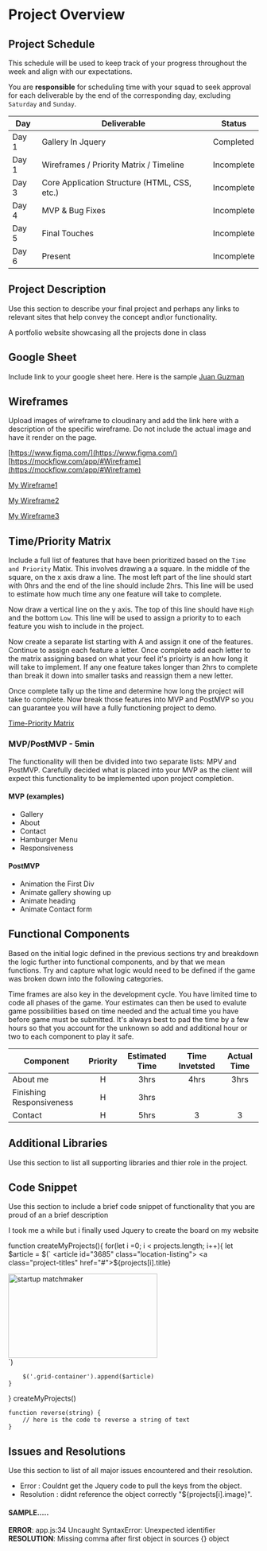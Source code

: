 # Project Overview

## Project Schedule

This schedule will be used to keep track of your progress throughout the week and align with our expectations.  

You are **responsible** for scheduling time with your squad to seek approval for each deliverable by the end of the corresponding day, excluding `Saturday` and `Sunday`.

|  Day | Deliverable | Status
|---|---| ---|
|Day 1| Gallery In Jquery| Completed
|Day 1| Wireframes / Priority Matrix / Timeline | Incomplete
|Day 3| Core Application Structure (HTML, CSS, etc.) | Incomplete
|Day 4| MVP & Bug Fixes | Incomplete
|Day 5| Final Touches | Incomplete
|Day 6| Present | Incomplete


## Project Description

Use this section to describe your final project and perhaps any links to relevant sites that help convey the concept and\or functionality.
 
 A portfolio website showcasing all the projects done in class

## Google Sheet

Include link to your google sheet here.  Here is the sample [Juan Guzman](https://docs.google.com/spreadsheets/d/1avtWUBuFSA1Irkpus9lx_NYoQkLzzQKcjvZNbn35-bA/edit#gid=0) 

## Wireframes

Upload images of wireframe to cloudinary and add the link here with a description of the specific wireframe. Do not include the actual image and have it render on the page.  

[https://www.figma.com/](https://www.figma.com/)
[https://mockflow.com/app/#Wireframe](https://mockflow.com/app/#Wireframe)

[My Wireframe1](https://res.cloudinary.com/dbrdhogvw/image/upload/v1583780565/IMG_7780_rgnvpr.jpg)

[My Wireframe2](https://res.cloudinary.com/dbrdhogvw/image/upload/v1583780566/IMG_7566_wt7cuq.jpg)

[My Wireframe3](https://res.cloudinary.com/dbrdhogvw/image/upload/v1583780563/IMG_7521_ikff1i.jpg)

## Time/Priority Matrix 

Include a full list of features that have been prioritized based on the `Time and Priority` Matix.  This involves drawing a a square.  In the middle of the square, on the x axis draw a line.  The most left part of the line should start with 0hrs and the end of the line should include 2hrs.  This line will be used to estimate how much time any one feature will take to complete. 

Now draw a vertical line on the y axis.  The top of this line should have `High` and the bottom `Low`.  This line will be used to assign a priority to to each feature you wish to include in the project.  

Now create a separate list starting with A and assign it one of the features.  Continue to assign each feature a letter.  Once complete add each letter to the matrix assigning based on what your feel it's prioirty is an how long it will take to implement. If any one feature takes longer than 2hrs to complete than break it down into smaller tasks and reassign them a new letter. 

Once complete tally up the time and determine how long the project will take to complete. Now break those features into MVP and PostMVP so you can guarantee you will have a fully functioning project to demo. 

[Time-Priority Matrix](https://res.cloudinary.com/dbrdhogvw/image/upload/v1583850477/IMG_3911_qbouyv.jpg)

### MVP/PostMVP - 5min

The functionality will then be divided into two separate lists: MPV and PostMVP.  Carefully decided what is placed into your MVP as the client will expect this functionality to be implemented upon project completion.  

#### MVP (examples)

- Gallery
- About
- Contact
- Hamburger Menu
- Responsiveness

#### PostMVP 

- Animation the First Div
- Animate gallery showing up
- Animate heading
- Animate Contact form

## Functional Components

Based on the initial logic defined in the previous sections try and breakdown the logic further into functional components, and by that we mean functions.  Try and capture what logic would need to be defined if the game was broken down into the following categories.

Time frames are also key in the development cycle.  You have limited time to code all phases of the game.  Your estimates can then be used to evalute game possibilities based on time needed and the actual time you have before game must be submitted. It's always best to pad the time by a few hours so that you account for the unknown so add and additional hour or two to each component to play it safe.

| Component | Priority | Estimated Time | Time Invetsted | Actual Time |
| --- | :---: |  :---: | :---: | :---: |
| About me | H | 3hrs| 4hrs| 3hrs|
| Finishing Responsiveness | H | 3hrs|  |  |
| Contact | H | 5hrs| 3 | 3 |

## Additional Libraries
 Use this section to list all supporting libraries and thier role in the project. 

## Code Snippet

Use this section to include a brief code snippet of functionality that you are proud of an a brief description  

I took me a while but i finally used Jquery to create the board on my website

function createMyProjects(){
    for(let i =0; i < projects.length; i++){
        let $article = $(`
        <article id="3685" class="location-listing">
           <a class="project-titles" href="#">${projects[i].title}</a>
        <div class="project-image">
        <a href=${projects[i].url}>
             <img width="300" height="169" src=${projects[i].image} alt="startup matchmaker"></a>
        </div>
        </article>`)

        $('.grid-container').append($article)
    }
  }
  createMyProjects()
```
function reverse(string) {
	// here is the code to reverse a string of text
}
```

## Issues and Resolutions
 Use this section to list of all major issues encountered and their resolution.

 - Error : Couldnt get the Jquery code to pull the keys from the object. 
 - Resolution : didnt reference the object correctly "${projects[i].image}".


#### SAMPLE.....
**ERROR**: app.js:34 Uncaught SyntaxError: Unexpected identifier                                
**RESOLUTION**: Missing comma after first object in sources {} object
